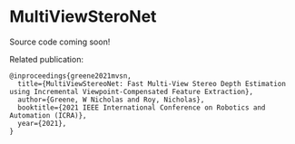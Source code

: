 # MultiViewSteroNet

Source code coming soon!

Related publication:
```
@inproceedings{greene2021mvsn,
  title={MultiViewStereoNet: Fast Multi-View Stereo Depth Estimation using Incremental Viewpoint-Compensated Feature Extraction},
  author={Greene, W Nicholas and Roy, Nicholas},
  booktitle={2021 IEEE International Conference on Robotics and Automation (ICRA)},
  year={2021},
}
```
